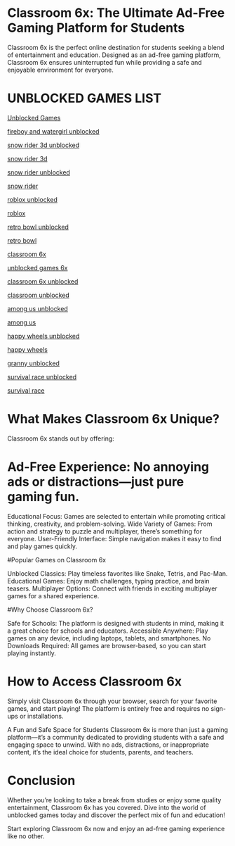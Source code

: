# Classroom 6x: The Ultimate Ad-Free Gaming Platform for Students

Classroom 6x is the perfect online destination for students seeking a blend of entertainment and education. Designed as an ad-free gaming platform, Classroom 6x ensures uninterrupted fun while providing a safe and enjoyable environment for everyone.

# UNBLOCKED GAMES LIST

[Unblocked Games](https://www.ictnet.es/game/snow-rider-3d)

[fireboy and watergirl unblocked](https://www.ictnet.es/game/fireboy-and-watergirl)

[snow rider 3d unblocked](https://www.ictnet.es/game/snow-rider-3d)

[snow rider 3d](https://www.ictnet.es/game/snow-rider-3d)

[snow rider unblocked](https://www.ictnet.es/game/snow-rider-3d)

[snow rider](https://www.ictnet.es/game/snow-rider-3d)

[roblox unblocked](https://www.ictnet.es/game/roblox)

[roblox](https://www.ictnet.es/game/roblox)

[retro bowl unblocked](https://www.ictnet.es/game/retro-bowl)

[retro bowl](https://www.ictnet.es/game/retro-bowl)

[classroom 6x](https://www.ictnet.es/)

[unblocked games 6x](https://www.ictnet.es/category/classroom-6x-unblocked)

[classroom 6x unblocked](https://www.ictnet.es/category/classroom-6x-unblocked) 

[classroom unblocked](https://www.ictnet.es/category/classroom-6x-unblocked) 

[among us unblocked](https://www.ictnet.es/game/among-us)

[among us](https://www.ictnet.es/game/among-us)

[happy wheels unblocked](https://ictnet.es/game/happy-wheels)

[happy wheels](https://ictnet.es/game/happy-wheels)

[granny unblocked](https://www.ictnet.es/game/granny)

[survival race unblocked](https://www.ictnet.es/game/survival-race)

[survival race](https://www.ictnet.es/game/survival-race)





# What Makes Classroom 6x Unique?
Classroom 6x stands out by offering:

# Ad-Free Experience: No annoying ads or distractions—just pure gaming fun.

Educational Focus: Games are selected to entertain while promoting critical thinking, creativity, and problem-solving.
Wide Variety of Games: From action and strategy to puzzle and multiplayer, there’s something for everyone.
User-Friendly Interface: Simple navigation makes it easy to find and play games quickly.

#Popular Games on Classroom 6x

Unblocked Classics: Play timeless favorites like Snake, Tetris, and Pac-Man.
Educational Games: Enjoy math challenges, typing practice, and brain teasers.
Multiplayer Options: Connect with friends in exciting multiplayer games for a shared experience.

#Why Choose Classroom 6x?

Safe for Schools: The platform is designed with students in mind, making it a great choice for schools and educators.
Accessible Anywhere: Play games on any device, including laptops, tablets, and smartphones.
No Downloads Required: All games are browser-based, so you can start playing instantly.

# How to Access Classroom 6x

Simply visit Classroom 6x through your browser, search for your favorite games, and start playing! The platform is entirely free and requires no sign-ups or installations.

A Fun and Safe Space for Students
Classroom 6x is more than just a gaming platform—it’s a community dedicated to providing students with a safe and engaging space to unwind. With no ads, distractions, or inappropriate content, it’s the ideal choice for students, parents, and teachers.

# Conclusion
Whether you’re looking to take a break from studies or enjoy some quality entertainment, Classroom 6x has you covered. Dive into the world of unblocked games today and discover the perfect mix of fun and education!

Start exploring Classroom 6x now and enjoy an ad-free gaming experience like no other.
